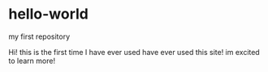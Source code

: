 # hello-world
my first repository

Hi! 
this is the first time I have ever used have ever used this site! im excited to learn more!
